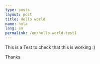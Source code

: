 ```yaml
---
type: posts
layout: post
title: Hello world
name: hola
lang: en
permalink: /en/hello-world-test1
---
```


This is a Test to check that this is working :)

Thanks

